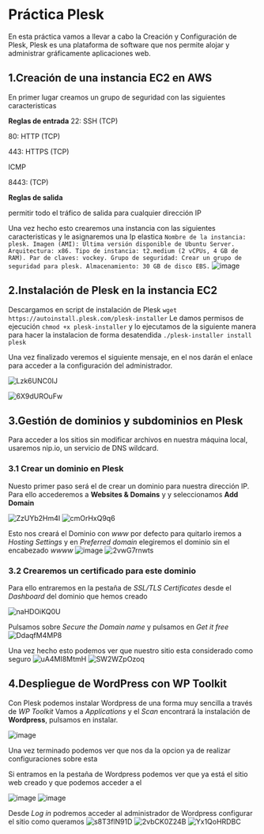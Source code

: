 # Práctica Plesk
En esta práctica vamos a llevar a cabo la Creación y Configuración de Plesk, Plesk es una plataforma de software que nos permite alojar y administrar gráficamente aplicaciones web.

## 1.Creación de una instancia EC2 en AWS
En primer lugar creamos un grupo de seguridad con las siguientes caracteristicas 

**Reglas de entrada**
22: SSH (TCP)

80: HTTP (TCP)

443: HTTPS (TCP)

ICMP

8443: (TCP)

**Reglas de salida**

permitir todo el tráfico de salida para cualquier dirección IP

Una vez hecho esto crearemos una instancia con las siguientes caracteristicas y le asignaremos una Ip elastica
``
Nombre de la instancia: plesk.
Imagen (AMI): Última versión disponible de Ubuntu Server.
Arquitectura: x86.
Tipo de instancia: t2.medium (2 vCPUs, 4 GB de RAM).
Par de claves: vockey.
Grupo de seguridad: Crear un grupo de seguridad para plesk.
Almacenamiento: 30 GB de disco EBS.
``
![image](https://github.com/user-attachments/assets/d1cf7f5b-644f-4bd3-8044-a0e291974713)

## 2.Instalación de Plesk en la instancia EC2

Descargamos en script de instalación de Plesk
`wget https://autoinstall.plesk.com/plesk-installer`
Le damos permisos de ejecución 
`chmod +x plesk-installer`
y lo ejecutamos de la siguiente manera para hacer la instalacion de forma desatendida
`./plesk-installer install plesk`

Una vez finalizado veremos el siguiente mensaje, en el nos darán el enlace para acceder a la configuración del administrador.

![Lzk6UNC0IJ](https://github.com/user-attachments/assets/7370c836-c49c-465b-b445-fa6a37062b9c)

![6X9dUROuFw](https://github.com/user-attachments/assets/06d3fa1b-a864-48d0-80c0-b329cbd97203)

## 3.Gestión de dominios y subdominios en Plesk
Para acceder a los sitios sin modificar archivos en nuestra máquina local, usaremos nip.io, un servicio de DNS wildcard.

### 3.1 Crear un dominio en Plesk
Nuesto primer paso será el de crear un dominio para nuestra dirección IP. Para ello accederemos a **Websites & Domains** y y seleccionamos  **Add Domain**

![ZzUYb2Hm4I](https://github.com/user-attachments/assets/6ed9d104-f495-409d-92ae-30ff38576886)
![cmOrHxQ9q6](https://github.com/user-attachments/assets/9f72f75f-2950-4372-8450-361cab408e52)

Esto nos creará el Dominio con *www* por defecto para quitarlo iremos a *Hosting Settings* y en *Preferred domain* elegiremos el dominio sin el encabezado *wwww*
![image](https://github.com/user-attachments/assets/92969f20-a9d9-4108-a381-0b774a7b0656)
![2vwG7rnwts](https://github.com/user-attachments/assets/732d373b-e146-402d-963b-aea3ee52ca62)

### 3.2 Crearemos un certificado para este dominio
Para ello entraremos en la pestaña de *SSL/TLS Certificates* desde el *Dashboard* del dominio que hemos creado

![naHDOiKQ0U](https://github.com/user-attachments/assets/a4eef15e-2ebd-478f-80ec-dfa88f1bfe80)

Pulsamos sobre *Secure the Domain name* y pulsamos en *Get it free*
![DdaqfM4MP8](https://github.com/user-attachments/assets/90a5e4e7-f683-4627-b5d3-970bbba20c4c)

Una vez hecho esto podemos ver que nuestro sitio esta considerado como seguro 
![uA4MI8MtmH](https://github.com/user-attachments/assets/9a26827a-3d16-43c5-b633-474671681fc5)
![SW2WZpOzoq](https://github.com/user-attachments/assets/3958ee84-f186-4f8a-9385-71a611dcaca9)

## 4.Despliegue de WordPress con WP Toolkit

Con Plesk podemos instalar Wordpress de una forma muy sencilla a través de *WP Toolkit*
Vamos a *Applications* y el *Scan* encontrará la instalación de **Wordpress**, pulsamos en instalar.

![image](https://github.com/user-attachments/assets/545d0540-f17d-4f08-a029-89b52e998418)

Una vez terminado podemos ver que nos da la opcion ya de realizar configuraciones sobre esta

Si entramos en la pestaña de Wordpress podemos ver que ya está el sitio web creado y que podemos acceder a el

![image](https://github.com/user-attachments/assets/4c29ee01-775d-4839-b3f3-11868badc25e)
![image](https://github.com/user-attachments/assets/7b32f325-7485-47c6-bf1f-6f5f31d31ba2)

Desde *Log in* podremos acceder al administrador de Wordpress  configurar el sitio como queramos 
![s8T3flN91D](https://github.com/user-attachments/assets/1ebfc659-3d9e-478a-9865-35a8ac7593db)
![2vbCK0Z24B](https://github.com/user-attachments/assets/972cbe5e-a48a-4de9-9e78-f785111a9c95)
![Yx1QoHRDBC](https://github.com/user-attachments/assets/8a76f195-6ac9-46a3-bfd9-3d8bc6c0b987)






